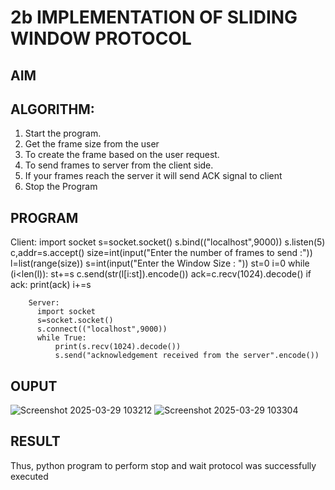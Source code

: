 # 2b IMPLEMENTATION OF SLIDING WINDOW PROTOCOL
## AIM
## ALGORITHM:
1. Start the program.
2. Get the frame size from the user
3. To create the frame based on the user request.
4. To send frames to server from the client side.
5. If your frames reach the server it will send ACK signal to client
6. Stop the Program
## PROGRAM
   Client:
     import socket
     s=socket.socket()
     s.bind(("localhost",9000))
     s.listen(5)
     c,addr=s.accept()
     size=int(input("Enter the number of frames to send :"))
     l=list(range(size))
     s=int(input("Enter the Window Size : "))
     st=0
     i=0
     while (i<len(l)):
         st+=s
         c.send(str(l[i:st]).encode())
        ack=c.recv(1024).decode()
        if ack:
           print(ack)
           i+=s


        Server:
          import socket
          s=socket.socket()
          s.connect(("localhost",9000))
          while True:
              print(s.recv(1024).decode())
              s.send("acknowledgement received from the server".encode())


    
## OUPUT
![Screenshot 2025-03-29 103212](https://github.com/user-attachments/assets/b9048c2a-0432-4e59-baa0-6eca77e65018)
![Screenshot 2025-03-29 103304](https://github.com/user-attachments/assets/481be76d-71ad-4d82-bfa8-84eb7b6ba002)

## RESULT
Thus, python program to perform stop and wait protocol was successfully executed
